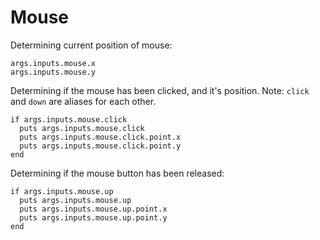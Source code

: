 # Mouse

Determining current position of mouse:

```
args.inputs.mouse.x
args.inputs.mouse.y
```

Determining if the mouse has been clicked, and it's position. Note:
`click` and `down` are aliases for each other.

```
if args.inputs.mouse.click
  puts args.inputs.mouse.click
  puts args.inputs.mouse.click.point.x
  puts args.inputs.mouse.click.point.y
end
```

Determining if the mouse button has been released:

```
if args.inputs.mouse.up
  puts args.inputs.mouse.up
  puts args.inputs.mouse.up.point.x
  puts args.inputs.mouse.up.point.y
end
```
